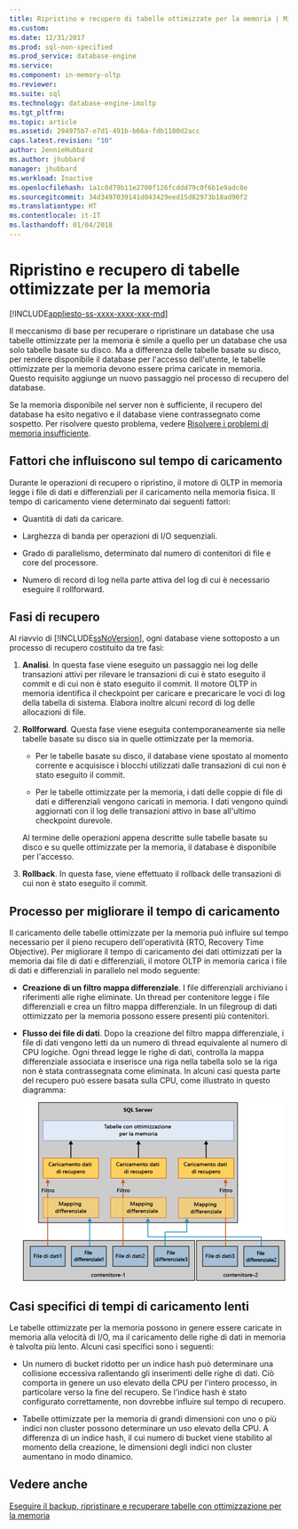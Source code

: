 ```yaml
---
title: Ripristino e recupero di tabelle ottimizzate per la memoria | Microsoft Docs
ms.custom: 
ms.date: 12/31/2017
ms.prod: sql-non-specified
ms.prod_service: database-engine
ms.service: 
ms.component: in-memory-oltp
ms.reviewer: 
ms.suite: sql
ms.technology: database-engine-imoltp
ms.tgt_pltfrm: 
ms.topic: article
ms.assetid: 294975b7-e7d1-491b-b66a-fdb1100d2acc
caps.latest.revision: "10"
author: JennieHubbard
ms.author: jhubbard
manager: jhubbard
ms.workload: Inactive
ms.openlocfilehash: 1a1c8d79b11e2700f126fcddd79c0f6b1e9adc8e
ms.sourcegitcommit: 34d3497039141d043429eed15d82973b18ad90f2
ms.translationtype: HT
ms.contentlocale: it-IT
ms.lasthandoff: 01/04/2018
---
```

# <a name="restore-and-recovery-of-memory-optimized-tables"></a>Ripristino e recupero di tabelle ottimizzate per la memoria
[!INCLUDE[appliesto-ss-xxxx-xxxx-xxx-md](../../includes/appliesto-ss-xxxx-xxxx-xxx-md.md)]

Il meccanismo di base per recuperare o ripristinare un database che usa tabelle ottimizzate per la memoria è simile a quello per un database che usa solo tabelle basate su disco. Ma a differenza delle tabelle basate su disco, per rendere disponibile il database per l'accesso dell'utente, le tabelle ottimizzate per la memoria devono essere prima caricate in memoria. Questo requisito aggiunge un nuovo passaggio nel processo di recupero del database.  
  
Se la memoria disponibile nel server non è sufficiente, il recupero del database ha esito negativo e il database viene contrassegnato come sospetto. Per risolvere questo problema, vedere [Risolvere i problemi di memoria insufficiente](resolve-out-of-memory-issues.md). 
  
## <a name="factors-that-affect-load-time"></a>Fattori che influiscono sul tempo di caricamento
Durante le operazioni di recupero o ripristino, il motore di OLTP in memoria legge i file di dati e differenziali per il caricamento nella memoria fisica. Il tempo di caricamento viene determinato dai seguenti fattori:  
  
-   Quantità di dati da caricare.  
  
-   Larghezza di banda per operazioni di I/O sequenziali.  
  
-   Grado di parallelismo, determinato dal numero di contenitori di file e core del processore.  
  
-   Numero di record di log nella parte attiva del log di cui è necessario eseguire il rollforward.  

## <a name="phases-of-recovery"></a>Fasi di recupero
Al riavvio di [!INCLUDE[ssNoVersion](../../includes/ssnoversion-md.md)], ogni database viene sottoposto a un processo di recupero costituito da tre fasi:  
  
1.  **Analisi**. In questa fase viene eseguito un passaggio nei log delle transazioni attivi per rilevare le transazioni di cui è stato eseguito il commit e di cui non è stato eseguito il commit. Il motore OLTP in memoria identifica il checkpoint per caricare e precaricare le voci di log della tabella di sistema. Elabora inoltre alcuni record di log delle allocazioni di file.  
  
2.  **Rollforward**. Questa fase viene eseguita contemporaneamente sia nelle tabelle basate su disco sia in quelle ottimizzate per la memoria.  
  
    - Per le tabelle basate su disco, il database viene spostato al momento corrente e acquisisce i blocchi utilizzati dalle transazioni di cui non è stato eseguito il commit.  
  
    - Per le tabelle ottimizzate per la memoria, i dati delle coppie di file di dati e differenziali vengono caricati in memoria. I dati vengono quindi aggiornati con il log delle transazioni attivo in base all'ultimo checkpoint durevole.  
  
    Al termine delle operazioni appena descritte sulle tabelle basate su disco e su quelle ottimizzate per la memoria, il database è disponibile per l'accesso.  
  
3.  **Rollback**. In questa fase, viene effettuato il rollback delle transazioni di cui non è stato eseguito il commit.  
  
## <a name="process-for-improving-load-time"></a>Processo per migliorare il tempo di caricamento
Il caricamento delle tabelle ottimizzate per la memoria può influire sul tempo necessario per il pieno recupero dell'operatività (RTO, Recovery Time Objective). Per migliorare il tempo di caricamento dei dati ottimizzati per la memoria dai file di dati e differenziali, il motore OLTP in memoria carica i file di dati e differenziali in parallelo nel modo seguente:  
  
-   **Creazione di un filtro mappa differenziale**. I file differenziali archiviano i riferimenti alle righe eliminate. Un thread per contenitore legge i file differenziali e crea un filtro mappa differenziale. In un filegroup di dati ottimizzato per la memoria possono essere presenti più contenitori.  
  
-   **Flusso dei file di dati**. Dopo la creazione del filtro mappa differenziale, i file di dati vengono letti da un numero di thread equivalente al numero di CPU logiche. Ogni thread legge le righe di dati, controlla la mappa differenziale associata e inserisce una riga nella tabella solo se la riga non è stata contrassegnata come eliminata. In alcuni casi questa parte del recupero può essere basata sulla CPU, come illustrato in questo diagramma:  
  
    ![Flusso dei dati alle tabelle ottimizzate per la memoria](../../relational-databases/in-memory-oltp/media/memory-optimized-tables.gif "Flusso dei dati alle tabelle ottimizzate per la memoria")  
  
## <a name="specific-cases-of-slow-load-times"></a>Casi specifici di tempi di caricamento lenti
Le tabelle ottimizzate per la memoria possono in genere essere caricate in memoria alla velocità di I/O, ma il caricamento delle righe di dati in memoria è talvolta più lento. Alcuni casi specifici sono i seguenti:  
  
-   Un numero di bucket ridotto per un indice hash può determinare una collisione eccessiva rallentando gli inserimenti delle righe di dati. Ciò comporta in genere un uso elevato della CPU per l'intero processo, in particolare verso la fine del recupero. Se l'indice hash è stato configurato correttamente, non dovrebbe influire sul tempo di recupero.  
  
-   Tabelle ottimizzate per la memoria di grandi dimensioni con uno o più indici non cluster possono determinare un uso elevato della CPU. A differenza di un indice hash, il cui numero di bucket viene stabilito al momento della creazione, le dimensioni degli indici non cluster aumentano in modo dinamico.  
  
## <a name="see-also"></a>Vedere anche  
 [Eseguire il backup, ripristinare e recuperare tabelle con ottimizzazione per la memoria](http://msdn.microsoft.com/library/3f083347-0fbb-4b19-a6fb-1818d545e281)  
  
  
